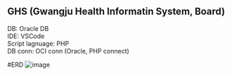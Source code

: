 GHS (Gwangju Health Informatin System, Board)
---
DB: Oracle DB <br/>
IDE: VSCode <br/>
Script lagnuage: PHP <br/>
DB conn: OCI conn (Oracle, PHP connect)


#ERD 
![image](https://github.com/ange1jun/Gwangju-Health-information-System/assets/91591128/acfcbb4b-562b-45ed-b197-7af7778048b0)

